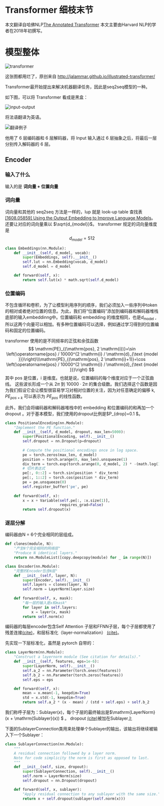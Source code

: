 # Transformer 细枝末节

本文翻译自哈佛NLP[The Annotated Transformer](https://nlp.seas.harvard.edu/2018/04/03/attention.html) 本文主要由Harvard NLP的学者在2018年初撰写。

# 模型整体

![transformer](img/transformer.png)

这张图都用烂了，原创来自 http://jalammar.github.io/illustrated-transformer/

Transformer最开始提出来解决机器翻译任务，因此是seq2seq模型的一种。

如下图，可以将 Transformer 看成是黑盒：

![input-output](5.transformer.assets/2-input-output.png)

将法语翻译为英语。

![翻译例子](5.transformer.assets/2-2-encoder-detail.png)

他用了 6 层编码器和 6 层解码器，将 Input 输入通过 6 层抽象之后，将最后一层分别传入解码器的 6 层。

## Encoder

### 输入了什么

输入的是 **词向量 + 位置向量**

### 词向量

词向量和其他的 seq2seq 方法是一样的，lup 就是 look-up table 查找表 [[1608.05859] Using the Output Embedding to Improve Language Models](https://arxiv.org/abs/1608.05859)。还要让对应的词向量乘以 $\sqrt{d_{model}}$。 transformer 规定的词向量维度是
$$
d_{model} = 512
$$

```python
class Embeddings(nn.Module):
    def __init__(self, d_model, vocab):
        super(Embeddings, self).__init__()
        self.lut = nn.Embedding(vocab, d_model)
        self.d_model = d_model

    def forward(self, x):
        return self.lut(x) * math.sqrt(self.d_model)
```



### 位置编码

不包含循环和卷积，为了让模型利用序列的顺序，我们必须加入一些序列中token的相对或者绝对位置的信息。为此，我们将“位置编码”添加到编码器和解码器堆栈底部的输入embeddinng中。位置编码和 embedding 的维度相同，也是$d_{\text{model}}$ , 所以这两个向量可以相加。有多种位置编码可以选择，例如通过学习得到的位置编码和固定的位置编码。

transformer 使用的是不同频率的正弦和余弦函数
$$
\mathrm{PE}_{(\mathrm{pos}, 2 \mathrm{i})}=\sin \left(\operatorname{pos} / 10000^{2 \mathrm{i} / \mathrm{d}_{\text {model }}}\right)\\\mathrm{PE}_{(\mathrm{pos}, 2 \mathrm{i}+1)}=\cos \left(\operatorname{pos} / 10000^{2 \mathrm{i} / \mathrm{d}_{\text {model }}}\right)
$$
其中 pos 是位置，i 是维度。也就是说，位置编码的每个维度对应于一个正弦曲线。 这些波长形成一个从 $2π$ 到 $10000 \cdot 2\pi$  的集合级数。我们选择这个函数是因为我们假设它会让模型很容易学习对相对位置的关注，因为对任意确定的偏移 k, $PE_{pos+k}$  可以表示为 $PE_{pos}$ 的线性函数。

此外，我们会将编码器和解码器堆栈中的 embedding 和位置编码的和再加一个 dropout 。对于基本模型，我们使用的dropout比例是$P_{drop}=0.1 $。

```python
class PositionalEncoding(nn.Module):
    "Implement the PE function."
    def __init__(self, d_model, dropout, max_len=5000):
        super(PositionalEncoding, self).__init__()
        self.dropout = nn.Dropout(p=dropout)
        
        # Compute the positional encodings once in log space.
        pe = torch.zeros(max_len, d_model)
        position = torch.arange(0, max_len).unsqueeze(1)
        div_term = torch.exp(torch.arange(0, d_model, 2) * -(math.log(10000.0) / d_model))
        # 切片表达式
        pe[:, 0::2] = torch.sin(position * div_term)
        pe[:, 1::2] = torch.cos(position * div_term)
        pe = pe.unsqueeze(0)
        self.register_buffer('pe', pe)
        
    def forward(self, x):
        x = x + Variable(self.pe[:, :x.size(1)], 
                         requires_grad=False)
        return self.dropout(x)
```

### 逐层分解

编码器由N = 6个完全相同的层组成。

```python
def clones(module, N):
    "产生N个完全相同的网络层"
    "Produce N identical layers."
    return nn.ModuleList([copy.deepcopy(module) for _ in range(N)])
```

```python
class Encoder(nn.Module):
    "完整的Encoder包含N层"
    def __init__(self, layer, N):
        super(Encoder, self).__init__()
        self.layers = clones(layer, N)
        self.norm = LayerNorm(layer.size)
        
    def forward(self, x, mask):
        "每一层的输入是x和mask"
        for layer in self.layers:
            x = layer(x, mask)
        return self.norm(x)
```

编码器的每层encoder包含Self Attention 子层和FFNN子层，每个子层都使用了残差连接[(cite)](https://arxiv.org/abs/1512.03385)，和层标准化（layer-normalization） [(cite)](https://arxiv.org/abs/1607.06450)。

先实现一下层标准化，虽然是 pytorch 自带的：

```python
class LayerNorm(nn.Module):
    "Construct a layernorm module (See citation for details)."
    def __init__(self, features, eps=1e-6):
        super(LayerNorm, self).__init__()
        self.a_2 = nn.Parameter(torch.ones(features))
        self.b_2 = nn.Parameter(torch.zeros(features))
        self.eps = eps

    def forward(self, x):
        mean = x.mean(-1, keepdim=True)
        std = x.std(-1, keepdim=True)
        return self.a_2 * (x - mean) / (std + self.eps) + self.b_2
```

我们称呼子层为：$\mathrm{Sublayer}(x)$，每个子层的最终输出是$\mathrm{LayerNorm}(x + \mathrm{Sublayer}(x)) $ 。 dropout [(cite)](http://jmlr.org/papers/v15/srivastava14a.html)被加在Sublayer上

下面的SublayerConnection类用来处理单个Sublayer的输出，该输出将继续被输入下一个Sublayer：

```python
class SublayerConnection(nn.Module):
    """
    A residual connection followed by a layer norm.
    Note for code simplicity the norm is first as opposed to last.
    """
    def __init__(self, size, dropout):
        super(SublayerConnection, self).__init__()
        self.norm = LayerNorm(size)
        self.dropout = nn.Dropout(dropout)

    def forward(self, x, sublayer):
        "Apply residual connection to any sublayer with the same size."
        return x + self.dropout(sublayer(self.norm(x)))
```
